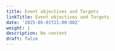 ```yaml
---
title: Event objectives and Targets
linkTitle: Event objectives and Targets
date: '2025-05-01T21:00:00Z'
weight: 1
description: No content
draft: false
---
```



